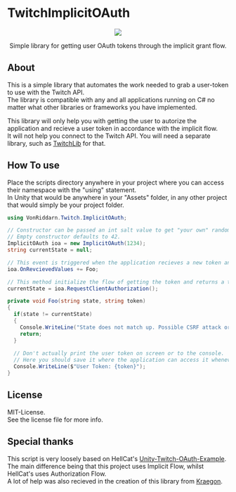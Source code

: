# TwitchImplicitOAuth

<p align="center">
  <img src="https://i.imgur.com/8IqzYgF.png"/>
</p>
<p align="center">Simple library for getting user OAuth tokens through the implicit grant flow.</p>

## About

This is a simple  library that automates the work needed to grab a user-token to use with the Twitch API.<br/>
The library is compatible with any and all applications running on C# no matter what other libraries or frameworks you have implemented.

This library will only help you with getting the user to autorize the application and recieve a user token in accordance with the implicit flow.<br/>
It will not help you connect to the Twitch API. You will need a separate library, such as [TwitchLib](https://github.com/TwitchLib/TwitchLib) for that.

## How To use

Place the scripts directory anywhere in your project where you can access their namespace with the "using" statement.<br/>
In Unity that would be anywhere in your "Assets" folder, in any other project that would simply be your project folder.
```C#
using VonRiddarn.Twitch.ImplicitOAuth;

// Constructor can be passed an int salt value to get "your own" random randomness.
// Empty constructor defaults to 42.
ImplicitOAuth ioa = new ImplicitOAuth(1234);
string currentState = null;

// This event is triggered when the application recieves a new token and state from the "RequestClientAuthorization" method.
ioa.OnRevcievedValues += Foo;

// This method initialize the flow of getting the token and returns a temporary random state that we will use to check authenticity.
currentState = ioa.RequestClientAuthorization();

private void Foo(string state, string token)
{
  if(state != currentState)
  {
    Console.WriteLine("State does not match up. Possible CSRF attack or other error.");
    return;
  }
  
  // Don't actually print the user token on screen or to the console.
  // Here you should save it where the application can access it whenever it wants to, such as in appdata.
  Console.WriteLine($"User Token: {token}");
}
```

## License

MIT-License.<br/>
See the license file for more info.

## Special thanks

This script is very loosely based on HellCat's [Unity-Twitch-OAuth-Example](https://github.com/TheHellcat/Unity-Twitch-OAuth-Example).<br/>
The main difference being that this project uses Implicit Flow, whilst HellCat's uses Authorization Flow.<br/>
A lot of help was also recieved in the creation of this library from [Kraegon](https://github.com/Kraegon/TwitchOauthTest).
